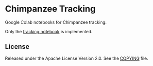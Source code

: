 # Chimpanzee Tracking

Google Colab notebooks for Chimpanzee tracking.

Only the [tracking notebook](./tracking.ipynb) is implemented.

## License

Released under the Apache License Version 2.0.  See the
[COPYING](./COPYING) file.
